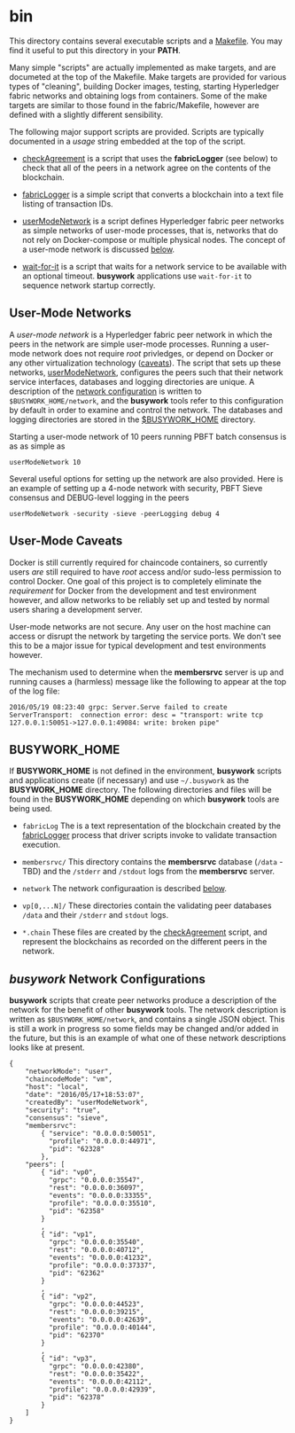 # bin

This directory contains several executable scripts and a
[Makefile](Makefile). You may find it useful to put this directory in your
**PATH**. 

Many simple "scripts" are actually implemented as make targets, and are
documeted at the top of the Makefile. Make targets are provided for various
types of "cleaning", building Docker images, testing, starting Hyperledger
fabric networks and obtaining logs from containers. Some of the make targets
are similar to those found in the fabric/Makefile, however are defined with a
slightly different sensibility.

The following major support scripts are provided. Scripts are typically
documented in a *usage* string embedded at the top of the script.

* [checkAgreement](checkAgreement) is a script that uses the **fabricLogger**
  (see below) to check that all of the peers in a network agree on the
  contents of the blockchain.

* [fabricLogger](fabricLogger) is a simple script that converts a blockchain
  into a text file listing of transaction IDs.
  
* [userModeNetwork](userModeNetwork) is a script defines Hyperledger fabric
  peer networks as simple networks of user-mode processes, that is, networks
  that do not rely on Docker-compose or multiple physical nodes. The concept
  of a user-mode network is discussed [below](#userModeNetwork).
  
* [wait-for-it](wait-for-it) is a script that waits for a network service to
  be available with an optional timeout. **busywork** applications use
  `wait-for-it` to sequence network startup correctly.
  
<a name="userModeNetwork"></a>
## User-Mode Networks

A *user-mode network* is a Hyperledger fabric peer network in which the peers
in the network are simple user-mode processes. Running a user-mode network
does not require *root* privledges, or depend on Docker or any other
virtualization technology ([caveats](#caveats)). The script that sets up these
networks, [userModeNetwork](userModeNetwork), configures the peers such that
their network service interfaces, databases and logging directories are
unique. A description of the [network configuration](#network) is written to
`$BUSYWORK_HOME/network`, and the **busywork** tools refer to this configuration
by default in order to examine and control the network. The databases and
logging directories are stored in the [$BUSYWORK_HOME](BUSYWORK_HOME.md)
directory.

Starting a user-mode network of 10 peers running PBFT batch consensus is as as
simple as

    userModeNetwork 10
	
Several useful options for setting up the network are also provided. Here is
an example of setting up a 4-node network with security, PBFT Sieve consensus
and DEBUG-level logging in the peers

    userModeNetwork -security -sieve -peerLogging debug 4
	
<a name="caveats"></a>
## User-Mode Caveats

Docker is still currently required for chaincode containers, so currently
users *are* still required to have *root* access and/or sudo-less permission
to control Docker. One goal of this project is to completely eliminate the
*requirement* for Docker from the development and test environment however,
and allow networks to be reliably set up and tested by normal users sharing a
development server.

User-mode networks are not secure. Any user on the host machine can access or
disrupt the network by targeting the service ports. We don't see this to be a
major issue for typical development and test environments however.


The mechanism used to determine when the **membersrvc** server is up and
running causes a (harmless) message like the following to appear at the top of
the log file:

    2016/05/19 08:23:40 grpc: Server.Serve failed to create ServerTransport:  connection error: desc = "transport: write tcp 127.0.0.1:50051->127.0.0.1:49084: write: broken pipe"


<a name=busywork-home></a>
## BUSYWORK_HOME

If **BUSYWORK_HOME** is not defined in the environment, **busywork** scripts
and applications create (if necessary) and use `~/.busywork` as the
**BUSYWORK_HOME** directory. The following directories and files will be found
in the **BUSYWORK_HOME** depending on which **busywork** tools are being
used.

* `fabricLog` The is a text representation of the blockchain created by the
  [fabricLogger](fabricLogger) process that driver scripts invoke to validate
  transaction execution.
  
* `membersrvc/` This directory contains the **membersrvc** database (`/data` -
  TBD) and the `/stderr` and `/stdout` logs from the **membersrvc** server.
  
* `network` The network configuraation is described [below](#network).

* `vp[0,...N]/` These directories contain the validating peer databases
  `/data` and their `/stderr` and `stdout` logs.
  
* `*.chain` These files are created by the [checkAgreement](checkAgreement)
  script, and represent the blockchains as recorded on the different peers in
  the network.

<a name="network"></a>
## *busywork* Network Configurations

**busywork** scripts that create peer networks produce a description of the
  network for the benefit of other **busywork** tools. The network description
  is written as `$BUSYWORK_HOME/network`, and contains a single JSON
  object. This is still a work in progress so some fields may be changed
  and/or added in the future, but this is an example of what one of these
  network descriptions looks like at present.
  
```
{
    "networkMode": "user",
    "chaincodeMode": "vm",
    "host": "local",
    "date": "2016/05/17+18:53:07",
    "createdBy": "userModeNetwork",
    "security": "true",
    "consensus": "sieve",
    "membersrvc":
        { "service": "0.0.0.0:50051",
          "profile": "0.0.0.0:44971",
          "pid": "62328"
        },
    "peers": [
        { "id": "vp0",
          "grpc": "0.0.0.0:35547",
          "rest": "0.0.0.0:36097",
          "events": "0.0.0.0:33355",
          "profile": "0.0.0.0:35510",
          "pid": "62358"
        }
        ,
        { "id": "vp1",
          "grpc": "0.0.0.0:35540",
          "rest": "0.0.0.0:40712",
          "events": "0.0.0.0:41232",
          "profile": "0.0.0.0:37337",
          "pid": "62362"
        }
        ,
        { "id": "vp2",
          "grpc": "0.0.0.0:44523",
          "rest": "0.0.0.0:39215",
          "events": "0.0.0.0:42639",
          "profile": "0.0.0.0:40144",
          "pid": "62370"
        }
        ,
        { "id": "vp3",
          "grpc": "0.0.0.0:42380",
          "rest": "0.0.0.0:35422",
          "events": "0.0.0.0:42112",
          "profile": "0.0.0.0:42939",
          "pid": "62378"
        }
    ]
}
```
